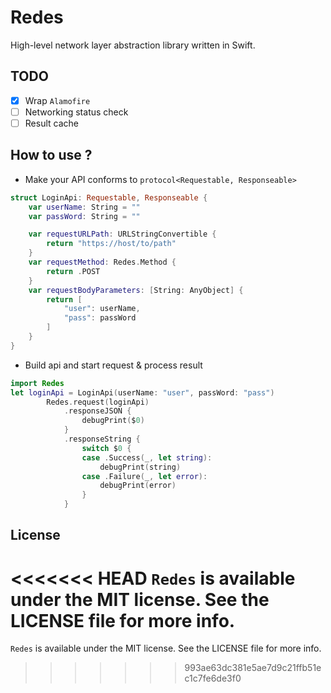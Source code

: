 # Redes

High-level network layer abstraction library written in Swift.

## TODO

- [x] Wrap `Alamofire`
- [ ] Networking status check
- [ ] Result cache

## How to use ?

- Make your API conforms to `protocol<Requestable, Responseable>`

``` swift
struct LoginApi: Requestable, Responseable {
    var userName: String = ""
    var passWord: String = ""

    var requestURLPath: URLStringConvertible {
        return "https://host/to/path"
    }
    var requestMethod: Redes.Method {
        return .POST
    }
    var requestBodyParameters: [String: AnyObject] {
        return [
            "user": userName,
            "pass": passWord
        ]
    }
}
```

- Build api and start request & process result

``` swift
import Redes
let loginApi = LoginApi(userName: "user", passWord: "pass")
        Redes.request(loginApi)
            .responseJSON {
                debugPrint($0)
            }
            .responseString {
                switch $0 {
                case .Success(_, let string):
                    debugPrint(string)
                case .Failure(_, let error):
                    debugPrint(error)
                }
            }
```

## License

<<<<<<< HEAD
`Redes` is available under the MIT license. See the LICENSE file for more info.
=======
`Redes` is available under the MIT license. See the LICENSE file for more info.
>>>>>>> 993ae63dc381e5ae7d9c21ffb51ec1c7fe6de3f0
